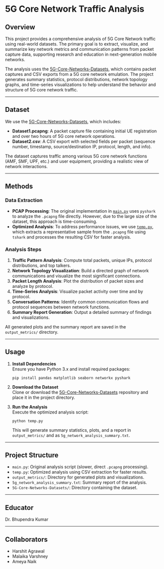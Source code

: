 # 5G Core Network Traffic Analysis

## Overview

This project provides a comprehensive analysis of 5G Core Network traffic using real-world datasets. The primary goal is to extract, visualize, and summarize key network metrics and communication patterns from packet capture data, supporting research and education in next-generation mobile networks.

The analysis uses the [5G-Core-Networks-Datasets](https://github.com/Western-OC2-Lab/5G-Core-Networks-Datasets), which contains packet captures and CSV exports from a 5G core network emulation. The project generates summary statistics, protocol distributions, network topology graphs, and time-series visualizations to help understand the behavior and structure of 5G core network traffic.

---

## Dataset

We use the [5G-Core-Networks-Datasets](https://github.com/Western-OC2-Lab/5G-Core-Networks-Datasets), which includes:

-   **Dataset1.pcapng**: A packet capture file containing initial UE registration and over two hours of 5G core network operations.
-   **Dataset2.csv**: A CSV export with selected fields per packet (sequence number, timestamp, source/destination IP, protocol, length, and info).

The dataset captures traffic among various 5G core network functions (AMF, SMF, UPF, etc.) and user equipment, providing a realistic view of network interactions.

---

## Methods

### Data Extraction

-   **PCAP Processing**: The original implementation in [`main.py`](main.py) uses `pyshark` to analyze the `.pcapng` file directly. However, due to the large size of the dataset, this approach is time-consuming.
-   **Optimized Analysis**: To address performance issues, we use [`temp.py`](temp.py), which extracts a representative sample from the `.pcapng` file using `tshark` and processes the resulting CSV for faster analysis.

### Analysis Steps

1.  **Traffic Pattern Analysis**: Compute total packets, unique IPs, protocol distributions, and top talkers.
2.  **Network Topology Visualization**: Build a directed graph of network communications and visualize the most significant connections.
3.  **Packet Length Analysis**: Plot the distribution of packet sizes and analyze by protocol.
4.  **Time-Series Analysis**: Visualize packet activity over time and by protocol.
5.  **Conversation Patterns**: Identify common communication flows and protocol sequences between network functions.
6.  **Summary Report Generation**: Output a detailed summary of findings and visualizations.

All generated plots and the summary report are saved in the `output_metrics/` directory.

---

## Usage

1.  **Install Dependencies**  
    Ensure you have Python 3.x and install required packages:

    ```
    pip install pandas matplotlib seaborn networkx pyshark
    ```
2.  **Download the Dataset**  
    Clone or download the [5G-Core-Networks-Datasets](https://github.com/Western-OC2-Lab/5G-Core-Networks-Datasets) repository and place it in the project directory.
3.  **Run the Analysis**  
    Execute the optimized analysis script:

    ```
    python temp.py
    ```

    This will generate summary statistics, plots, and a report in `output_metrics/` and as `5g_network_analysis_summary.txt`.

---

## Project Structure

-   `main.py`: Original analysis script (slower, direct `.pcapng` processing).
-   `temp.py`: Optimized analysis using CSV extraction for faster results.
-   `output_metrics/`: Directory for generated plots and visualizations.
-   `5g_network_analysis_summary.txt`: Summary report of the analysis.
-   `5G-Core-Networks-Datasets/`: Directory containing the dataset.

---

## Educator

Dr. Bhupendra Kumar

---

## Collaborators

-   Harshit Agrawal
-   Malaika Varshney
-   Ameya Naik
